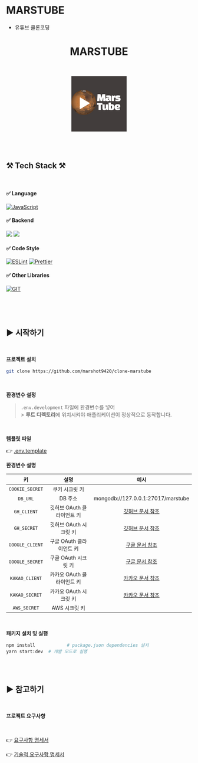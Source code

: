 # MARSTUBE

- 유튜브 클론코딩

<h1 align="center">MARSTUBE</h1>

<br>

<p align="center">
    <a href="#" target="_blank"><img src="./markdown/images/marstube.png" /></a>
</p>

<br><br>

<h2 id="tech-stack">⚒ Tech Stack ⚒</h2>

<br>

#### ✅ Language

[![JavaScript](https://img.shields.io/badge/JavaScript-333?style=flat-square&logo=JavaScript&logoColor=F7DF1E&labelColor=323330)](#)

#### ✅ Backend

<img src="https://img.shields.io/badge/Express-000000?style=flat-square&logo=Express&logoColor=white"/> <img src="https://img.shields.io/badge/MongoDB-47A248?style=flat-square&logo=MongoDB&logoColor=white"/>

#### ✅ Code Style

[![ESLint](https://img.shields.io/badge/eslint-333?style=flat-square&logo=eslint&logoColor=white&labelColor=3A33D1)](#)
[![Prettier](https://img.shields.io/badge/prettier-333?style=flat-square&logo=prettier&logoColor=F7BA3E&labelColor=1A2C34)](#)

#### ✅ Other Libraries

[![GIT](https://img.shields.io/badge/GIT-333?style=flat-square&logo=git&logoColor=white&labelColor=E44C30)](#)

<br><br><br>

<h2 id="start">▶ 시작하기</h2>

<br>

**프로젝트 설치**

```bash
git clone https://github.com/marshot9420/clone-marstube
```

<br>

**환경변수 설정**

> `.env.development` 파일에 환경변수를 넣어<br> > **루트 디렉토리**에 위치시켜야 애플리케이션이 정상적으로 동작합니다.

<br>

**템플릿 파일**

👉 [.env.template](.env.template)

**환경변수 설명**

|       키        |            설명            |                                                    예시                                                     |
| :-------------: | :------------------------: | :---------------------------------------------------------------------------------------------------------: |
| `COOKIE_SECRET` |       쿠키 시크릿 키       |                                                                                                             |
|    `DB_URL`     |          DB 주소           |                                     mongodb://127.0.0.1:27017/marstube                                      |
|   `GH_CLIENT`   | 깃허브 OAuth 클라이언트 키 |                       [깃허브 문서 참조](https://docs.github.com/ko/apps/oauth-apps)                        |
|   `GH_SECRET`   |   깃허브 OAuth 시크릿 키   |                       [깃허브 문서 참조](https://docs.github.com/ko/apps/oauth-apps)                        |
| `GOOGLE_CLIENT` |  구글 OAuth 클라이언트 키  | [구글 문서 참조](https://cloud.google.com/apigee/docs/api-platform/security/oauth/oauth-introduction?hl=ko) |
| `GOOGLE_SECRET` |    구글 OAuth 시크릿 키    | [구글 문서 참조](https://cloud.google.com/apigee/docs/api-platform/security/oauth/oauth-introduction?hl=ko) |
| `KAKAO_CLIENT`  | 카카오 OAuth 클라이언트 키 |         [카카오 문서 참조](https://developers.kakao.com/docs/latest/ko/getting-started/app#app-key)         |
| `KAKAO_SECRET`  |   카카오 OAuth 시크릿 키   |                       [카카오 문서 참조](https://docs.github.com/ko/apps/oauth-apps)                        |
|  `AWS_SECRET`   |       AWS 시크릿 키        |                                                                                                             |

<br>

**패키지 설치 및 실행**

```bash
npm install            # package.json dependencies 설치
yarn start:dev  # 개발 모드로 실행
```

<br><br>

<h2 id="start">▶ 참고하기</h2>

<br>

**프로젝트 요구사항**

<br>

👉 [요구사항 명세서](./markdown/RQ/RQ.md)

👉 [기술적 요구사항 명세서](./markdown/RQ/TECHRQ.md)
